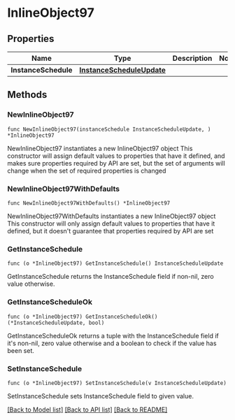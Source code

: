 # InlineObject97

## Properties

Name | Type | Description | Notes
------------ | ------------- | ------------- | -------------
**InstanceSchedule** | [**InstanceScheduleUpdate**](instanceScheduleUpdate.md) |  | 

## Methods

### NewInlineObject97

`func NewInlineObject97(instanceSchedule InstanceScheduleUpdate, ) *InlineObject97`

NewInlineObject97 instantiates a new InlineObject97 object
This constructor will assign default values to properties that have it defined,
and makes sure properties required by API are set, but the set of arguments
will change when the set of required properties is changed

### NewInlineObject97WithDefaults

`func NewInlineObject97WithDefaults() *InlineObject97`

NewInlineObject97WithDefaults instantiates a new InlineObject97 object
This constructor will only assign default values to properties that have it defined,
but it doesn't guarantee that properties required by API are set

### GetInstanceSchedule

`func (o *InlineObject97) GetInstanceSchedule() InstanceScheduleUpdate`

GetInstanceSchedule returns the InstanceSchedule field if non-nil, zero value otherwise.

### GetInstanceScheduleOk

`func (o *InlineObject97) GetInstanceScheduleOk() (*InstanceScheduleUpdate, bool)`

GetInstanceScheduleOk returns a tuple with the InstanceSchedule field if it's non-nil, zero value otherwise
and a boolean to check if the value has been set.

### SetInstanceSchedule

`func (o *InlineObject97) SetInstanceSchedule(v InstanceScheduleUpdate)`

SetInstanceSchedule sets InstanceSchedule field to given value.



[[Back to Model list]](../README.md#documentation-for-models) [[Back to API list]](../README.md#documentation-for-api-endpoints) [[Back to README]](../README.md)


